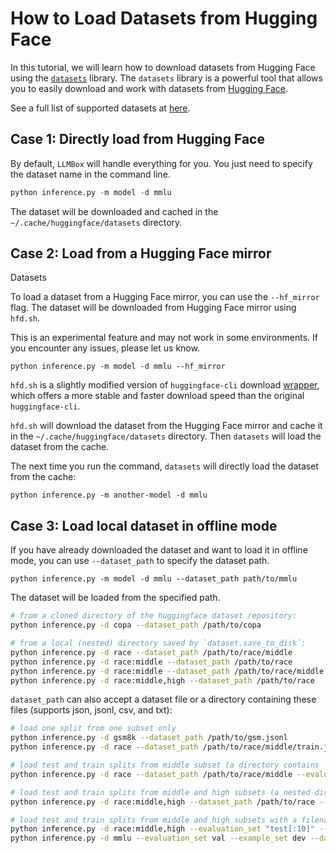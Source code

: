# How to Load Datasets from Hugging Face

In this tutorial, we will learn how to download datasets from Hugging Face using the [`datasets`](https://huggingface.co/docs/datasets/en/index) library. The `datasets` library is a powerful tool that allows you to easily download and work with datasets from [Hugging Face](https://huggingface.co/datasets).

See a full list of supported datasets at [here](https://github.com/RUCAIBox/LLMBox/tree/main/docs/utilization/supported-datasets.md).

## Case 1: Directly load from Hugging Face

By default, `LLMBox` will handle everything for you. You just need to specify the dataset name in the command line.

```python
python inference.py -m model -d mmlu
```

The dataset will be downloaded and cached in the `~/.cache/huggingface/datasets` directory.

## Case 2: Load from a Hugging Face mirror

Datasets

To load a dataset from a Hugging Face mirror, you can use the `--hf_mirror` flag. The dataset will be downloaded from Hugging Face mirror using `hfd.sh`.

This is an experimental feature and may not work in some environments. If you encounter any issues, please let us know.

```shell
python inference.py -m model -d mmlu --hf_mirror
```

`hfd.sh` is a slightly modified version of `huggingface-cli` download [wrapper](https://gist.github.com/padeoe/697678ab8e528b85a2a7bddafea1fa4f/), which offers a more stable and faster download speed than the original `huggingface-cli`.

`hfd.sh` will download the dataset from the Hugging Face mirror and cache it in the `~/.cache/huggingface/datasets` directory. Then `datasets` will load the dataset from the cache.

The next time you run the command, `datasets` will directly load the dataset from the cache:

```shell
python inference.py -m another-model -d mmlu
```

## Case 3: Load local dataset in offline mode

If you have already downloaded the dataset and want to load it in offline mode, you can use `--dataset_path` to specify the dataset path.

```shell
python inference.py -m model -d mmlu --dataset_path path/to/mmlu
```

The dataset will be loaded from the specified path.


```bash
# from a cloned directory of the huggingface dataset repository:
python inference.py -d copa --dataset_path /path/to/copa

# from a local (nested) directory saved by `dataset.save_to_disk`:
python inference.py -d race --dataset_path /path/to/race/middle
python inference.py -d race:middle --dataset_path /path/to/race
python inference.py -d race:middle --dataset_path /path/to/race/middle
python inference.py -d race:middle,high --dataset_path /path/to/race
```

`dataset_path` can also accept a dataset file or a directory containing these files (supports json, jsonl, csv, and txt):
```bash
# load one split from one subset only
python inference.py -d gsm8k --dataset_path /path/to/gsm.jsonl
python inference.py -d race --dataset_path /path/to/race/middle/train.json

# load test and train splits from middle subset (a directory contains `/path/to/race/middle/train.json` and `/path/to/race/middle/test.json`)
python inference.py -d race --dataset_path /path/to/race/middle --evaluation_set "test[:10]" --example_set "train"

# load test and train splits from middle and high subsets (a nested directory)
python inference.py -d race:middle,high --dataset_path /path/to/race --evaluation_set "test[:10]" --example_set "train"

# load test and train splits from middle and high subsets with a filename pattern
python inference.py -d race:middle,high --evaluation_set "test[:10]" --example_set "train" --dataset_path "/pattern/of/race_{subset}_{split}.json"
python inference.py -d mmlu --evaluation_set val --example_set dev --dataset_path "/pattern/of/mmlu/{split}/{subset}_{split}.csv"
```
